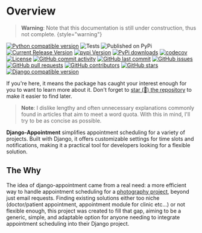 # Overview

> **Warning**: Note that this documentation is still under construction, thus not complete.
{style="warning"}

[![Python compatible version](https://img.shields.io/endpoint?url=https://raw.githubusercontent.com/adamspd/django-appointment/main/python_compatible.json)](https://github.com/adamspd/django-appointment/blob/main/compatibility_matrix.md)
![Tests](https://github.com/adamspd/django-appointment/actions/workflows/tests.yml/badge.svg)
![Published on PyPi](https://github.com/adamspd/django-appointment/actions/workflows/publish.yml/badge.svg)
[![Current Release Version](https://img.shields.io/github/release/adamspd/django-appointment.svg?style=flat-square&logo=github)](https://github.com/adamspd/django-appointment/releases)
[![pypi Version](https://img.shields.io/pypi/v/django-appointment.svg?style=flat-square&logo=pypi&logoColor=white)](https://pypi.org/project/django-appointment/)
[![PyPi downloads](https://static.pepy.tech/personalized-badge/django-appointment?period=total&units=international_system&left_color=grey&right_color=orange&left_text=pip%20downloads)](https://pypi.org/project/django-appointment/)
[![codecov](https://codecov.io/gh/adamspd/django-appointment/branch/main/graph/badge.svg?token=ZQZQZQZQZQ)](https://codecov.io/gh/adamspd/django-appointment)
[![License](https://img.shields.io/badge/License-Apache_2.0-blue.svg)](https://opensource.org/licenses/Apache-2.0)
[![GitHub commit activity](https://img.shields.io/github/commit-activity/m/adamspd/django-appointment)](https://github.com/adamspd/django-appointment/commits/main)
[![GitHub last commit](https://img.shields.io/github/last-commit/adamspd/django-appointment)](https://github.com/adamspd/django-appointment/commit/main)
[![GitHub issues](https://img.shields.io/github/issues/adamspd/django-appointment)](https://github.com/adamspd/django-appointment/issues)
[![GitHub pull requests](https://img.shields.io/github/issues-pr/adamspd/django-appointment)](https://github.com/adamspd/django-appointment/pulls)
[![GitHub contributors](https://img.shields.io/github/contributors/adamspd/django-appointment)](https://github.com/adamspd/django-appointment/graphs/contributors)
[![GitHub stars](https://img.shields.io/github/stars/adamspd/django-appointment)](https://github.com/adamspd/django-appointment/stargazers)
[![Django compatible version](https://img.shields.io/endpoint?url=https://raw.githubusercontent.com/adamspd/django-appointment/main/django_compatible.json)](https://github.com/adamspd/django-appointment/blob/main/compatibility_matrix.md)

If you're here, it means the package has caught your interest enough for you to want to learn more about it. Don't
forget
to [star (🌟) the repository](https://docs.github.com/en/get-started/exploring-projects-on-github/saving-repositories-with-stars?WT.mc_id=academic-105485-koreyst)
to make it easier to find later.

> **Note**: I dislike lengthy and often unnecessary explanations commonly found in articles that aim to meet a word
> quota. With this in mind, I'll try to be as concise as possible.

**Django-Appointment** simplifies appointment scheduling for a variety of projects. Built with Django, it offers
customizable settings for time slots and notifications, making it a practical tool for developers looking for
a flexible solution.

## The Why

The idea of django-appointment came from a real need: a more efficient way to handle appointment scheduling for a
[photography project](https://tchiiz.com/), beyond just email requests. Finding existing solutions either too niche
(doctor/patient appointment, appointment module for clinic etc...) or not flexible enough, this project was created to
fill that gap, aiming to be a generic, simple, and adaptable option for anyone needing to integrate appointment
scheduling into their Django project.
